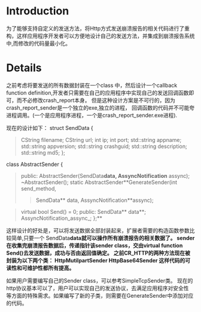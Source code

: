 # Introduction #

为了能够支持自定义的发送方法，将Http方式发送崩溃报告的相关代码进行了重构，这样应用程序开发者可以方便地设计自己的发送方法，并集成到崩溃报告系统中,而修改的代码量最小化。

# Details #
之前考虑将要发送的所有数据封装在一个class 中，然后设计一个callback function definition,开发者只需要在自己的应用程序中实现自己的发送回调函数即可，而不必修改crash\_report本身。
但是这种设计方案是不可行的，因为crash\_report\_sender是一个独立的exe,独立的进程，
回调函数的代码并不可能夸进程调用。(一个是应用程序进程，一个是crash\_report\_sender.exe进程).

现在的设计如下：
struct SendData {
> CString filename;
> CString url;
> int ip;
> int port;
> std::string appname;
> std::string appversion;
> std::string crashguid;
> std::string description;
> std::string md5;
};

class AbstractSender {
> public:
> AbstractSender(SendData**data, AssyncNotification** assync);
> ~AbstractSender();
> static AbstractSender**GenerateSender(int send\_method,
> > SendData** data,
> > AssyncNotification**assync);

> virtual bool Send() = 0;
public:
> SendData** data**;
> AssyncNotification_assync_;
};**

这样设计的好处是，可以将发送数据全部封装起来，扩展者需要的构造函数参数比较简单,只要一个
SendData**data就可以操作所有崩溃报告的相关数据了。
sender在收集完崩溃报告数据后，传递指针该sender class，交由virtual function Send()去发送数据，成功与否由返回值确定。
之前CR\_HTTP的两种方法现在被封装为以下两个类：
HttpMutilpartSender
HttpBase64Sender
这样代码的可读性和可维护性都所有提高。**

如果用户需要编写自己的Sender class，可以参考SimpleTcpSender类。
现在的http协议基本可以了，用户可以实现自己的发送协议，去满足应用程序对安全性
等方面的特殊需求。如果编写了新的子类，则需要在GenerateSender中添加对应的代码。